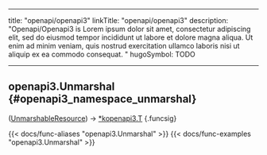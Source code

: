 




---
title: "openapi/openapi3"
linkTitle: "openapi/openapi3"
description: "Openapi/Openapi3 is Lorem ipsum dolor sit amet, consectetur adipiscing elit, sed do eiusmod tempor incididunt ut labore et dolore magna aliqua. Ut enim ad minim veniam, quis nostrud exercitation ullamco laboris nisi ut aliquip ex ea commodo consequat. "
hugoSymbol: TODO




---















## openapi3.Unmarshal {#openapi3_namespace_unmarshal}

\([UnmarshableResource](/documentation/reference/objects/resources/resource/unmarshableresource)\) → [*kopenapi3.T](/documentation/reference/objects//*kopenapi3.t)
{.funcsig}

{{< docs/func-aliases "openapi3.Unmarshal" >}}
{{< docs/func-examples "openapi3.Unmarshal" >}}





